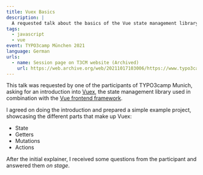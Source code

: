 ```yaml
---
title: Vuex Basics
description: |
  A requested talk about the basics of the Vue state management library Vuex.
tags:
  - javascript
  - vue
event: TYPO3camp München 2021
language: German
urls:
  - name: Session page on T3CM website (Archived)
    url: https://web.archive.org/web/20211017103006/https://www.typo3camp-muenchen.de/session/vuejs-26
---
```


This talk was requested by one of the participants of TYPO3camp Munich, asking
for an introduction into [Vuex](https://vuex.vuejs.org/), the state management
library used in combination with the
[Vue frontend framework](https://vuejs.org/).

I agreed on doing the introduction and prepared a simple example project,
showcasing the different parts that make up Vuex:

- State
- Getters
- Mutations
- Actions

After the initial explainer, I received some questions from the participant and
answered them _on stage_.
